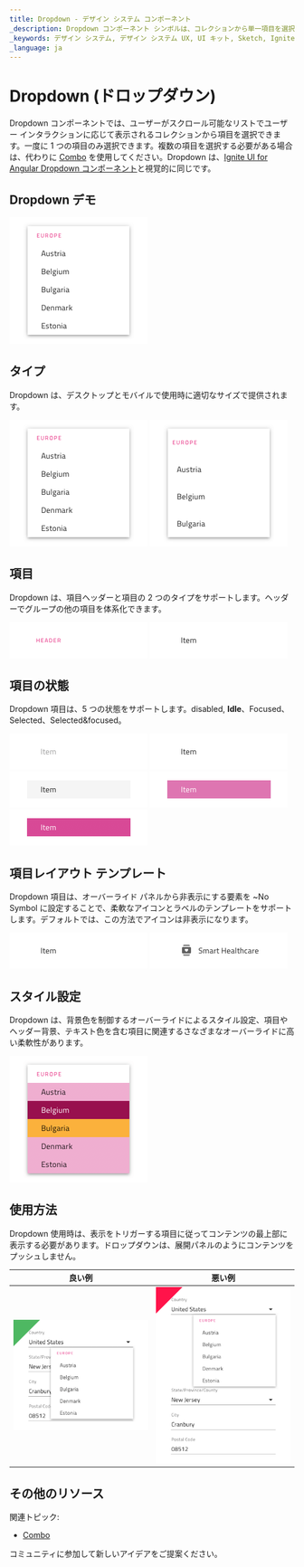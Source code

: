 ```yaml
---
title: Dropdown - デザイン システム コンポーネント
_description: Dropdown コンポーネント シンボルは、コレクションから単一項目を選択できます。
_keywords: デザイン システム, デザイン システム UX, UI キット, Sketch, Ignite UI for Angular, Sketch to Angular, Angular, Angular デザイン システム, Sketch からコードをエクスポート, Angular 用のデザイン キット, Sketch HTML, Sketch to HTML, Sketch UI キット
_language: ja
---
```


# Dropdown (ドロップダウン)

Dropdown コンポーネントでは、ユーザーがスクロール可能なリストでユーザー インタラクションに応じて表示されるコレクションから項目を選択できます。一度に 1 つの項目のみ選択できます。複数の項目を選択する必要がある場合は、代わりに [Combo](combo.md) を使用してください。Dropdown は、[Ignite UI for Angular Dropdown コンポーネント](https://jp.infragistics.com/products/ignite-ui-angular/angular/components/drop_down.html)と視覚的に同じです。

## Dropdown デモ

<img class="responsive-img" src="../images/dropdown_demo.png" srcset="../images/dropdown_demo@2x.png 2x" />

## タイプ

Dropdown は、デスクトップとモバイルで使用時に適切なサイズで提供されます。

<img class="responsive-img" src="../images/dropdown_desktop.png" srcset="../images/dropdown_desktop@2x.png 2x" />
<img class="responsive-img" src="../images/dropdown_mobile.png" srcset="../images/dropdown_mobile@2x.png 2x" />

## 項目

Dropdown は、項目ヘッダーと項目の 2 つのタイプをサポートします。ヘッダーでグループの他の項目を体系化できます。

<img class="responsive-img" src="../images/dropdown_header.png" srcset="../images/dropdown_header@2x.png 2x" />
<img class="responsive-img" src="../images/dropdown_item.png" srcset="../images/dropdown_item@2x.png 2x" />

## 項目の状態

Dropdown 項目は、5 つの状態をサポートします。disabled, **Idle**、Focused、Selected、Selected&focused。

<img class="responsive-img" src="../images/dropdown_item_disabled.png" srcset="../images/dropdown_item_disabled@2x.png 2x" />
<img class="responsive-img" src="../images/dropdown_item_idle.png" srcset="../images/dropdown_item_idle@2x.png 2x" />
<img class="responsive-img" src="../images/dropdown_item_focused.png" srcset="../images/dropdown_item_focused@2x.png 2x" />
<img class="responsive-img" src="../images/dropdown_item_selected.png" srcset="../images/dropdown_item_selected@2x.png 2x" />
<img class="responsive-img" src="../images/dropdown_item_selected_focused.png" srcset="../images/dropdown_item_selected_focused@2x.png 2x" />

## 項目レイアウト テンプレート

Dropdown 項目は、オーバーライド パネルから非表示にする要素を ~No Symbol に設定することで、柔軟なアイコンとラベルのテンプレートをサポートします。デフォルトでは、この方法でアイコンは非表示になります。

<img class="responsive-img" src="../images/dropdown_item_idle.png" srcset="../images/dropdown_item_idle@2x.png 2x" />
<img class="responsive-img" src="../images/dropdown_item_icon.png" srcset="../images/dropdown_item_icon@2x.png 2x" /> 

## スタイル設定

Dropdown は、背景色を制御するオーバーライドによるスタイル設定、項目やヘッダー背景、テキスト色を含む項目に関連するさなざまなオーバーライドに高い柔軟性があります。

<img class="responsive-img" src="../images/dropdown_styling.png" srcset="../images/dropdown_styling@2x.png 2x" />

## 使用方法

Dropdown 使用時は、表示をトリガーする項目に従ってコンテンツの最上部に表示する必要があります。ドロップダウンは、展開パネルのようにコンテンツをプッシュしません。

| 良い例                                                                                 |悪い例                                                                                  |
| ---------------------------------------------------------------------------------- | -------------------------------------------------------------------------------------- |
| <img class="responsive-img" src="../images/dropdown_do1.png" srcset="../images/dropdown_do1@2x.png 2x" /> | <img class="responsive-img" src="../images/dropdown_dont1.png" srcset="../images/dropdown_dont1@2x.png 2x" /> |

## その他のリソース

関連トピック:

- [Combo](combo.md)
  <div class="divider--half"></div>

コミュニティに参加して新しいアイデアをご提案ください。
